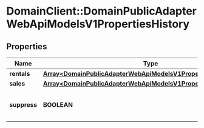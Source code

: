 # DomainClient::DomainPublicAdapterWebApiModelsV1PropertiesHistory

## Properties
Name | Type | Description | Notes
------------ | ------------- | ------------- | -------------
**rentals** | [**Array&lt;DomainPublicAdapterWebApiModelsV1PropertiesRentalActivity&gt;**](DomainPublicAdapterWebApiModelsV1PropertiesRentalActivity.md) | The collection of historical rentals. | [optional] 
**sales** | [**Array&lt;DomainPublicAdapterWebApiModelsV1PropertiesSaleActivity&gt;**](DomainPublicAdapterWebApiModelsV1PropertiesSaleActivity.md) | The collection of historical sales. | [optional] 
**suppress** | **BOOLEAN** | Gets or sets a value indicating whether this {Domain.PropertyId.Model.Models.History} is suppress. | [optional] 


